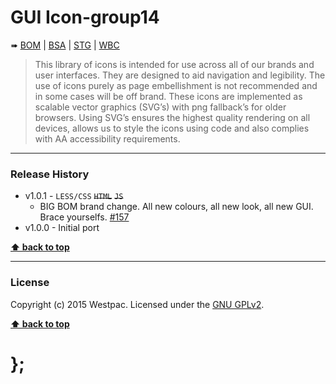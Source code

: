 GUI Icon-group14
================

➠
[BOM](http://westpaccxteam.github.io/GUI-source/icons-group14/1.0.1/tests/BOM/) |
[BSA](http://westpaccxteam.github.io/GUI-source/icons-group14/1.0.1/tests/BSA/) |
[STG](http://westpaccxteam.github.io/GUI-source/icons-group14/1.0.1/tests/STG/) |
[WBC](http://westpaccxteam.github.io/GUI-source/icons-group14/1.0.1/tests/WBC/)

> This library of icons is intended for use across all of our brands and user interfaces. They are designed to aid navigation and legibility. The use of icons
> purely as page embellishment is not recommended and in some cases will be off brand. These icons are implemented as scalable vector graphics (SVG’s) with
> png fallback’s for older browsers. Using SVG’s ensures the highest quality rendering on all devices, allows us to style the icons using code and also
> complies with AA accessibility requirements.

----------------------------------------------------------------------------------------------------------------------------------------------------------------


### Release History

* v1.0.1 - `LESS/CSS` ~~`HTML`~~ ~~`JS`~~
	* BIG BOM brand change. All new colours, all new look, all new GUI. Brace yourselfs.
		[#157](https://github.com/WestpacCXTeam/GUI-source/issues/157)
* v1.0.0 - Initial port

**[⬆ back to top](#content)**


----------------------------------------------------------------------------------------------------------------------------------------------------------------


### License

Copyright (c) 2015 Westpac. Licensed under the [GNU GPLv2](https://raw.githubusercontent.com/WestpacCXTeam/GUI-source/master/LICENSE).

**[⬆ back to top](#content)**

# };
